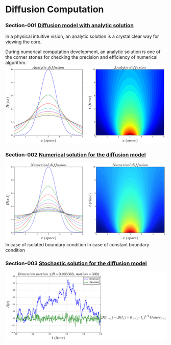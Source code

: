 # Diffusion Computation
### Section-001  [Diffusion model with analytic solution](https://github.com/alvason/diffusion-computation/blob/master/code/diffusion_analytic.ipynb)
In a physical intuitive vision, an analytic solution is a crystal clear way for viewing the core. 
   
During numerical computation development, an analytic solution is one of the corner stones for checking the precision and efficiency of numerical algorithm.
![alt tag](https://github.com/alvason/diffusion-computation/blob/master/figure/analyticalD.png)

### Section-002  [Numerical solution for the diffusion model](https://github.com/alvason/diffusion-computation/blob/master/code/diffusion_numerical.ipynb)

![alt tag](https://github.com/alvason/diffusion-computation/blob/master/figure/numericalD.png)
In case of isolated boundary condition
In case of constant boundary condition

### Section-003  [Stochastic solution for the diffusion model](https://github.com/alvason/diffusion-computation/blob/master/stochasticD/diffusion_stochastic.ipynb)
![alt tag](https://github.com/alvason/diffusion-computation/blob/master/stochasticD/figure/stochasticD.png)
